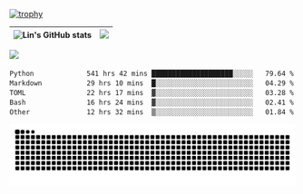 [![trophy](https://github-profile-trophy.vercel.app/?username=ocss884&column=7)](https://github.com/ocss884)

| ![Lin's GitHub stats](https://github-readme-stats.vercel.app/api?username=ocss884&show_icons=true&hide_border=True&count_private=true) | ![](https://github-readme-streak-stats.herokuapp.com?user=ocss884&hide_border=true&date_format=M%20j%5B%2C%20Y%5D&ring=7EDDCF&fire=7EDDCF") |
| ------------------------------------------------------------ | ------------------------------------------------------------ |

![](https://komarev.com/ghpvc/?username=ocss884&color=brightgreen)

<!--START_SECTION:waka-->

```txt
Python             541 hrs 42 mins ████████████████████░░░░░   79.64 %
Markdown           29 hrs 10 mins  █░░░░░░░░░░░░░░░░░░░░░░░░   04.29 %
TOML               22 hrs 17 mins  ▓░░░░░░░░░░░░░░░░░░░░░░░░   03.28 %
Bash               16 hrs 24 mins  ▓░░░░░░░░░░░░░░░░░░░░░░░░   02.41 %
Other              12 hrs 32 mins  ▒░░░░░░░░░░░░░░░░░░░░░░░░   01.84 %
```

<!--END_SECTION:waka-->

<p align="center">
   <img src="https://github.com/ocss884/ocss884/blob/output/github-snake.svg" alt="snake">
</p>
